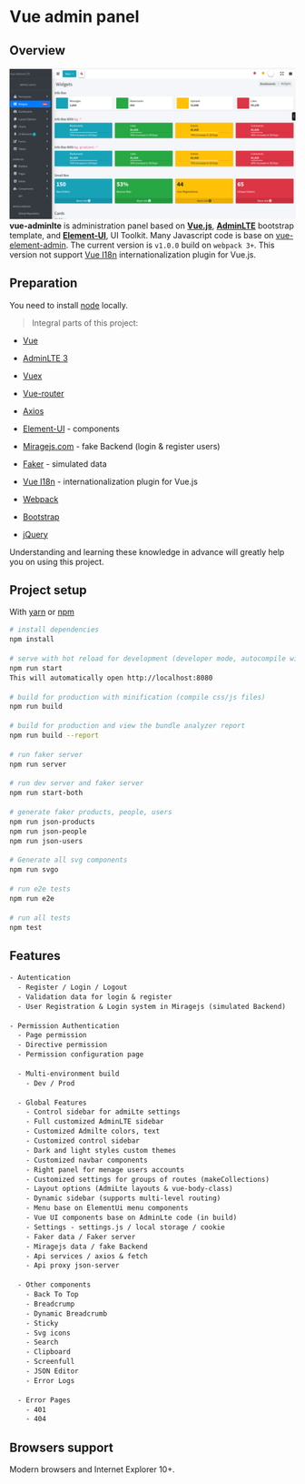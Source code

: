 # Vue admin panel


## Overview

![screenshot](screenshot.png)
**vue-adminlte** is administration panel based on **[Vue.js](https://github.com/vuejs/vue)**, **[AdminLTE](https://github.com/ColorlibHQ/AdminLTE)** bootstrap template, and **[Element-UI](https://github.com/ElemeFE/element)**, UI Toolkit.
Many Javascript code is base on [vue-element-admin](https://github.com/PanJiaChen/vue-element-admin/). The current version is `v1.0.0` build on `webpack 3+`.
This version not support [Vue I18n](https://kazupon.github.io/vue-i18n/) internationalization plugin for Vue.js.


## Preparation

You need to install [node](http://nodejs.org/) locally.

>  Integral parts of this project:

 - [Vue](https://vuejs.org/index.html)

 - [AdminLTE 3](https://adminlte.io/themes/v3)

 - [Vuex](https://vuex.vuejs.org/)

 - [Vue-router](https://router.vuejs.org/)

 - [Axios](https://github.com/axios/axios)

 - [Element-UI](https://github.com/ElemeFE/element) - components

 - [Miragejs.com](https://miragejs.com) - fake Backend (login & register users)

 - [Faker](https://github.com/faker-js/faker) - simulated data

 - [Vue I18n](https://kazupon.github.io/vue-i18n/) - internationalization plugin for Vue.js

 - [Webpack](https://github.com/webpack/webpack)

 - [Bootstrap](https://getbootstrap.com)

 - [jQuery](https://github.com/jquery/jquery)

 Understanding and learning these knowledge in advance will greatly help you on using this project.

## Project setup

With [yarn](https://yarnpkg.com/lang/en/) or [npm](https://www.npmjs.com/get-npm)

``` bash
# install dependencies
npm install

# serve with hot reload for development (developer mode, autocompile with browsersync support for live demo)
npm run start
This will automatically open http://localhost:8080

# build for production with minification (compile css/js files)
npm run build

# build for production and view the bundle analyzer report
npm run build --report

# run faker server
npm run server

# run dev server and faker server
npm run start-both

# generate faker products, people, users
npm run json-products
npm run json-people
npm run json-users

# Generate all svg components
npm run svgo

# run e2e tests
npm run e2e

# run all tests
npm test
```

## Features

```txt
- Autentication
  - Register / Login / Logout
  - Validation data for login & register
  - User Registration & Login system in Miragejs (simulated Backend)

- Permission Authentication
  - Page permission
  - Directive permission
  - Permission configuration page

  - Multi-environment build
    - Dev / Prod

  - Global Features
    - Control sidebar for admiLte settings
    - Full customized AdminLTE sidebar
    - Customized Admilte colors, text
    - Customized control sidebar
    - Dark and light styles custom themes
    - Customized navbar components
    - Right panel for menage users accounts
    - Customized settings for groups of routes (makeCollections)
    - Layout options (AdmiLte layouts & vue-body-class)
    - Dynamic sidebar (supports multi-level routing)
    - Menu base on ElementUi menu components
    - Vue UI components base on AdminLte code (in build)
    - Settings - settings.js / local storage / cookie
    - Faker data / Faker server
    - Miragejs data / fake Backend
    - Api services / axios & fetch
    - Api proxy json-server

  - Other components
    - Back To Top
    - Breadcrump
    - Dynamic Breadcrumb
    - Sticky
    - Svg icons
    - Search
    - Clipboard
    - Screenfull
    - JSON Editor
    - Error Logs

  - Error Pages
    - 401
    - 404
```

## Browsers support

Modern browsers and Internet Explorer 10+.
